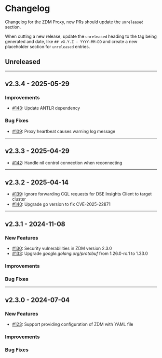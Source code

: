 # Changelog

Changelog for the ZDM Proxy, new PRs should update the `unreleased` section.

When cutting a new release, update the `unreleased` heading to the tag being generated and date, like `## vX.Y.Z - YYYY-MM-DD` and create a new placeholder section for `unreleased` entries.

## Unreleased

---

## v2.3.4 - 2025-05-29

### Improvements

* [#143](https://github.com/datastax/zdm-proxy/issues/143): Update ANTLR dependency

### Bug Fixes

* [#109](https://github.com/datastax/zdm-proxy/issues/109): Proxy heartbeat causes warning log message

---

## v2.3.3 - 2025-04-29

* [#142](https://github.com/datastax/zdm-proxy/pull/142): Handle nil control connection when reconnecting

---

## v2.3.2 - 2025-04-14

* [#139](https://github.com/datastax/zdm-proxy/pull/139): Ignore forwarding CQL requests for DSE Insights Client to target cluster
* [#140](https://github.com/datastax/zdm-proxy/issues/140): Upgrade go version to fix CVE-2025-22871

---

## v2.3.1 - 2024-11-08

### New Features

* [#130](https://github.com/datastax/zdm-proxy/issues/130): Security vulnerabilities in ZDM version 2.3.0
* [#133](https://github.com/datastax/zdm-proxy/pull/133): Upgrade _google.golang.org/protobuf_ from 1.26.0-rc.1 to 1.33.0

### Improvements

### Bug Fixes

---

## v2.3.0 - 2024-07-04

### New Features

* [#123](https://github.com/datastax/zdm-proxy/pull/123): Support providing configuration of ZDM with YAML file

### Improvements

### Bug Fixes
